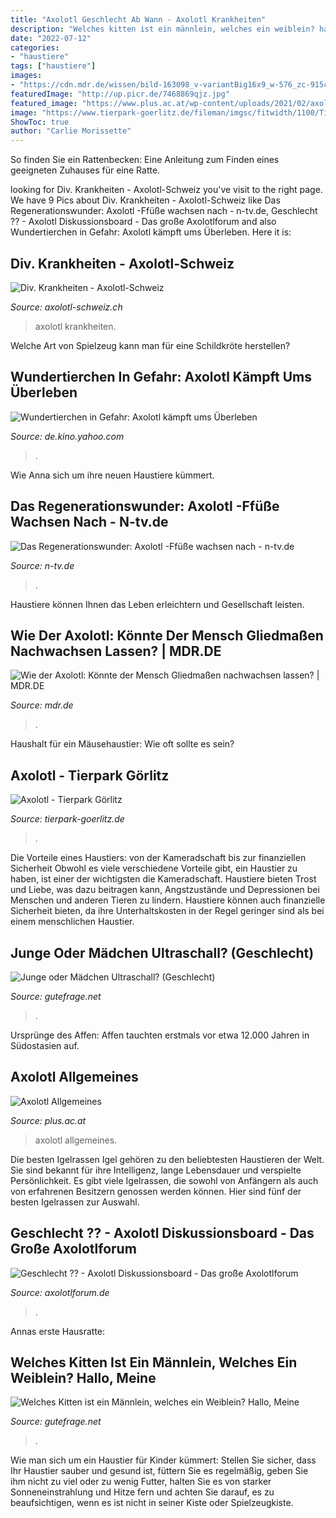 ```yaml
---
title: "Axolotl Geschlecht Ab Wann - Axolotl Krankheiten"
description: "Welches kitten ist ein männlein, welches ein weiblein? hallo, meine"
date: "2022-07-12"
categories:
- "haustiere"
tags: ["haustiere"]
images:
- "https://cdn.mdr.de/wissen/bild-163098_v-variantBig16x9_w-576_zc-915c23fa.jpg?version=39131"
featuredImage: "http://up.picr.de/7468869qjz.jpg"
featured_image: "https://www.plus.ac.at/wp-content/uploads/2021/02/axolotl12.jpg"
image: "https://www.tierpark-goerlitz.de/fileman/imgsc/fitwidth/1100/Tiere/axolotl5.jpg"
ShowToc: true
author: "Carlie Morissette"
---
```



So finden Sie ein Rattenbecken: Eine Anleitung zum Finden eines geeigneten Zuhauses für eine Ratte.

	

		
looking for Div. Krankheiten - Axolotl-Schweiz you've visit to the right page. We have 9 Pics about Div. Krankheiten - Axolotl-Schweiz like Das Regenerationswunder: Axolotl -Ffüße wachsen nach - n-tv.de, Geschlecht ?? - Axolotl Diskussionsboard - Das große Axolotlforum and also Wundertierchen in Gefahr: Axolotl kämpft ums Überleben. Here it is:
		
    
## Div. Krankheiten - Axolotl-Schweiz

<img loading=lazy src="https://image.jimcdn.com/app/cms/image/transf/dimension=320x10000:format=jpg/path/s53d553ff04268e89/image/i6897296ef6bcadd1/version/1456600908/image.jpg" onerror="this.onerror=null;this.src='https://tse2.mm.bing.net/th?id=OIP.dcagmwrFYhcLRS-DR4lhwwAAAA&amp;pid=15.1';" alt="Div. Krankheiten - Axolotl-Schweiz">

_Source: axolotl-schweiz.ch_

>axolotl krankheiten. 

	

Welche Art von Spielzeug kann man für eine Schildkröte herstellen?

    
## Wundertierchen In Gefahr: Axolotl Kämpft Ums Überleben

<img loading=lazy src="https://s.yimg.com/uu/api/res/1.2/Pa5ybtwYZh7pAqJGMM8I9A--~B/aD0zMjQ7dz01NzY7YXBwaWQ9eXRhY2h5b24-/http://media.zenfs.com/de-DE/video/video.zoomin.com/d8fcca4b52efbb87262c0086ad2a776a" onerror="this.onerror=null;this.src='https://tse4.mm.bing.net/th?id=OIP.DRmLqUH2LoM8EvDaqA-aGAHaEK&amp;pid=15.1';" alt="Wundertierchen in Gefahr: Axolotl kämpft ums Überleben">

_Source: de.kino.yahoo.com_

>. 

	

Wie Anna sich um ihre neuen Haustiere kümmert.

    
## Das Regenerationswunder: Axolotl -Ffüße Wachsen Nach - N-tv.de

<img loading=lazy src="https://apps-cloud.n-tv.de/img/392384-1353190703000/16-9/750/axolotl.jpg" onerror="this.onerror=null;this.src='https://tse3.mm.bing.net/th?id=OIP.Nn8mwvWysSsWgJYIsHvMzQHaEK&amp;pid=15.1';" alt="Das Regenerationswunder: Axolotl -Ffüße wachsen nach - n-tv.de">

_Source: n-tv.de_

>. 

	

Haustiere können Ihnen das Leben erleichtern und Gesellschaft leisten.

    
## Wie Der Axolotl: Könnte Der Mensch Gliedmaßen Nachwachsen Lassen? | MDR.DE

<img loading=lazy src="https://cdn.mdr.de/wissen/bild-163098_v-variantBig16x9_w-576_zc-915c23fa.jpg?version=39131" onerror="this.onerror=null;this.src='https://tse3.mm.bing.net/th?id=OIP.dE2-gdEEbKoeGgID0DIUXQHaEK&amp;pid=15.1';" alt="Wie der Axolotl: Könnte der Mensch Gliedmaßen nachwachsen lassen? | MDR.DE">

_Source: mdr.de_

>. 

	

Haushalt für ein Mäusehaustier: Wie oft sollte es sein?

    
## Axolotl - Tierpark Görlitz

<img loading=lazy src="https://www.tierpark-goerlitz.de/fileman/imgsc/fitwidth/1100/Tiere/axolotl5.jpg" onerror="this.onerror=null;this.src='https://tse1.mm.bing.net/th?id=OIP.oVxgiXD2R3XK9hk9pqUtjgHaDi&amp;pid=15.1';" alt="Axolotl - Tierpark Görlitz">

_Source: tierpark-goerlitz.de_

>. 

	

Die Vorteile eines Haustiers: von der Kameradschaft bis zur finanziellen Sicherheit
Obwohl es viele verschiedene Vorteile gibt, ein Haustier zu haben, ist einer der wichtigsten die Kameradschaft. Haustiere bieten Trost und Liebe, was dazu beitragen kann, Angstzustände und Depressionen bei Menschen und anderen Tieren zu lindern. Haustiere können auch finanzielle Sicherheit bieten, da ihre Unterhaltskosten in der Regel geringer sind als bei einem menschlichen Haustier.

    
## Junge Oder Mädchen Ultraschall? (Geschlecht)

<img loading=lazy src="https://images.gutefrage.net/media/fragen/bilder/junge-oder-maedchen-ultraschall/0_original.jpg?v=1492684765000" onerror="this.onerror=null;this.src='https://tse4.mm.bing.net/th?id=OIP.Vm1c4RExEkc_Z4KPyBu9KgAAAA&amp;pid=15.1';" alt="Junge oder Mädchen Ultraschall? (Geschlecht)">

_Source: gutefrage.net_

>. 

	

Ursprünge des Affen: Affen tauchten erstmals vor etwa 12.000 Jahren in Südostasien auf.

    
## Axolotl Allgemeines

<img loading=lazy src="https://www.plus.ac.at/wp-content/uploads/2021/02/axolotl12.jpg" onerror="this.onerror=null;this.src='https://tse3.mm.bing.net/th?id=OIP.E0R3B0TX_LG6mflA7JtadAAAAA&amp;pid=15.1';" alt="Axolotl Allgemeines">

_Source: plus.ac.at_

>axolotl allgemeines. 

	

Die besten Igelrassen
Igel gehören zu den beliebtesten Haustieren der Welt. Sie sind bekannt für ihre Intelligenz, lange Lebensdauer und verspielte Persönlichkeit. Es gibt viele Igelrassen, die sowohl von Anfängern als auch von erfahrenen Besitzern genossen werden können. Hier sind fünf der besten Igelrassen zur Auswahl.

    
## Geschlecht ?? - Axolotl Diskussionsboard - Das Große Axolotlforum

<img loading=lazy src="http://up.picr.de/7468869qjz.jpg" onerror="this.onerror=null;this.src='https://tse1.mm.bing.net/th?id=OIP.K9_kxdryjlVSJ9y7mlJZjQHaFj&amp;pid=15.1';" alt="Geschlecht ?? - Axolotl Diskussionsboard - Das große Axolotlforum">

_Source: axolotlforum.de_

>. 

	

Annas erste Hausratte:

    
## Welches Kitten Ist Ein Männlein, Welches Ein Weiblein? Hallo, Meine

<img loading=lazy src="https://images.gutefrage.net/media/fragen/bilder/welches-kitten-ist-ein-maennlein-welches-ein-weibleinhallomeine-kitten-sind-jetzt-3-wochen-alt-wer-kann-die-geschlechter-erkennenlg/0_original.jpg?v=1435097736000" onerror="this.onerror=null;this.src='https://tse4.mm.bing.net/th?id=OIP.0JihgCX_28QxPkrBXCWtxwHaEK&amp;pid=15.1';" alt="Welches Kitten ist ein Männlein, welches ein Weiblein? Hallo, Meine">

_Source: gutefrage.net_

>. 

	

Wie man sich um ein Haustier für Kinder kümmert: Stellen Sie sicher, dass Ihr Haustier sauber und gesund ist, füttern Sie es regelmäßig, geben Sie ihm nicht zu viel oder zu wenig Futter, halten Sie es von starker Sonneneinstrahlung und Hitze fern und achten Sie darauf, es zu beaufsichtigen, wenn es ist nicht in seiner Kiste oder Spielzeugkiste.

